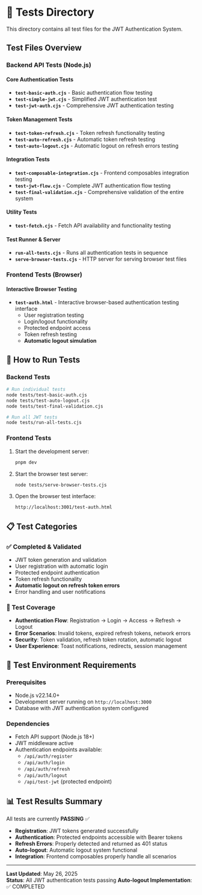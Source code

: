 # 🧪 Tests Directory

This directory contains all test files for the JWT Authentication System.

## Test Files Overview

### Backend API Tests (Node.js)

#### Core Authentication Tests
- **`test-basic-auth.cjs`** - Basic authentication flow testing
- **`test-simple-jwt.cjs`** - Simplified JWT authentication test
- **`test-jwt-auth.cjs`** - Comprehensive JWT authentication testing

#### Token Management Tests
- **`test-token-refresh.cjs`** - Token refresh functionality testing
- **`test-auto-refresh.cjs`** - Automatic token refresh testing
- **`test-auto-logout.cjs`** - Automatic logout on refresh errors testing

#### Integration Tests
- **`test-composable-integration.cjs`** - Frontend composables integration testing
- **`test-jwt-flow.cjs`** - Complete JWT authentication flow testing
- **`test-final-validation.cjs`** - Comprehensive validation of the entire system

#### Utility Tests
- **`test-fetch.cjs`** - Fetch API availability and functionality testing

#### Test Runner & Server
- **`run-all-tests.cjs`** - Runs all authentication tests in sequence
- **`serve-browser-tests.cjs`** - HTTP server for serving browser test files

### Frontend Tests (Browser)

#### Interactive Browser Testing
- **`test-auth.html`** - Interactive browser-based authentication testing interface
  - User registration testing
  - Login/logout functionality
  - Protected endpoint access
  - Token refresh testing
  - **Automatic logout simulation**

## 🚀 How to Run Tests

### Backend Tests
```bash
# Run individual tests
node tests/test-basic-auth.cjs
node tests/test-auto-logout.cjs
node tests/test-final-validation.cjs

# Run all JWT tests
node tests/run-all-tests.cjs
```

### Frontend Tests
1. Start the development server:
   ```bash
   pnpm dev
   ```

2. Start the browser test server:
   ```bash
   node tests/serve-browser-tests.cjs
   ```

3. Open the browser test interface:
   ```
   http://localhost:3001/test-auth.html
   ```

## 📋 Test Categories

### ✅ Completed & Validated
- JWT token generation and validation
- User registration with automatic login
- Protected endpoint authentication
- Token refresh functionality
- **Automatic logout on refresh token errors**
- Error handling and user notifications

### 🧪 Test Coverage
- **Authentication Flow**: Registration → Login → Access → Refresh → Logout
- **Error Scenarios**: Invalid tokens, expired refresh tokens, network errors
- **Security**: Token validation, refresh token rotation, automatic logout
- **User Experience**: Toast notifications, redirects, session management

## 🔧 Test Environment Requirements

### Prerequisites
- Node.js v22.14.0+
- Development server running on `http://localhost:3000`
- Database with JWT authentication system configured

### Dependencies
- Fetch API support (Node.js 18+)
- JWT middleware active
- Authentication endpoints available:
  - `/api/auth/register`
  - `/api/auth/login`
  - `/api/auth/refresh`
  - `/api/auth/logout`
  - `/api/test-jwt` (protected endpoint)

## 📊 Test Results Summary

All tests are currently **PASSING** ✅

- **Registration**: JWT tokens generated successfully
- **Authentication**: Protected endpoints accessible with Bearer tokens
- **Refresh Errors**: Properly detected and returned as 401 status
- **Auto-logout**: Automatic logout system functional
- **Integration**: Frontend composables properly handle all scenarios

---

**Last Updated**: May 26, 2025  
**Status**: All JWT authentication tests passing
**Auto-logout Implementation**: ✅ COMPLETED
